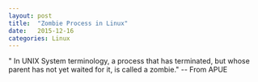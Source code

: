 ```yaml
---
layout: post
title:  "Zombie Process in Linux"
date:   2015-12-16
categories: Linux
---
```

" In UNIX System terminology, a process that has terminated, but whose parent has not yet waited for it, is called a zombie." -- From APUE

